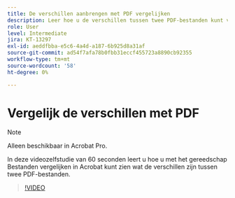 ```yaml
---
title: De verschillen aanbrengen met PDF vergelijken
description: Leer hoe u de verschillen tussen twee PDF-bestanden kunt vaststellen met het gereedschap Bestanden vergelijken in Acrobat
role: User
level: Intermediate
jira: KT-13297
exl-id: aeddfbba-e5c6-4a4d-a187-6b925d8a31af
source-git-commit: ad54f7afa78b0fbb31eccf455723a8890cb92355
workflow-type: tm+mt
source-wordcount: '58'
ht-degree: 0%

---
```


# Vergelijk de verschillen met PDF

>[!NOTE]
>
>Alleen beschikbaar in Acrobat Pro.

In deze videozelfstudie van 60 seconden leert u hoe u met het gereedschap Bestanden vergelijken in Acrobat kunt zien wat de verschillen zijn tussen twee PDF-bestanden.

>[!VIDEO](https://video.tv.adobe.com/v/3409905?quality=12&learn=on&hidetitle=true)
